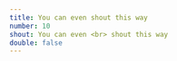 ```yaml
---
title: You can even shout this way
number: 10
shout: You can even <br> shout this way
double: false
---
```


